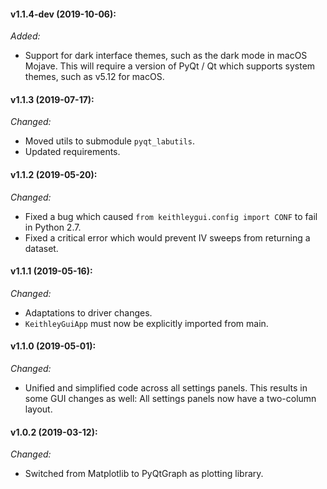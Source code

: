 #### v1.1.4-dev (2019-10-06):

_Added:_

- Support for dark interface themes, such as the dark mode in macOS Mojave. This will
  require a version of PyQt / Qt which supports system themes, such as v5.12 for macOS.

#### v1.1.3 (2019-07-17):

_Changed:_

- Moved utils to submodule `pyqt_labutils`.
- Updated requirements.

#### v1.1.2 (2019-05-20):

_Changed:_

- Fixed a bug which caused `from keithleygui.config import CONF` to fail in Python 2.7.
- Fixed a critical error which would prevent IV sweeps from returning a dataset.

#### v1.1.1 (2019-05-16):

_Changed:_

- Adaptations to driver changes.
- `KeithleyGuiApp` must now be explicitly imported from main.

#### v1.1.0 (2019-05-01):

_Changed:_

- Unified and simplified code across all settings panels. This results in some GUI
  changes as well: All settings panels now have a two-column layout.

#### v1.0.2 (2019-03-12):

_Changed:_

- Switched from Matplotlib to PyQtGraph as plotting library.

